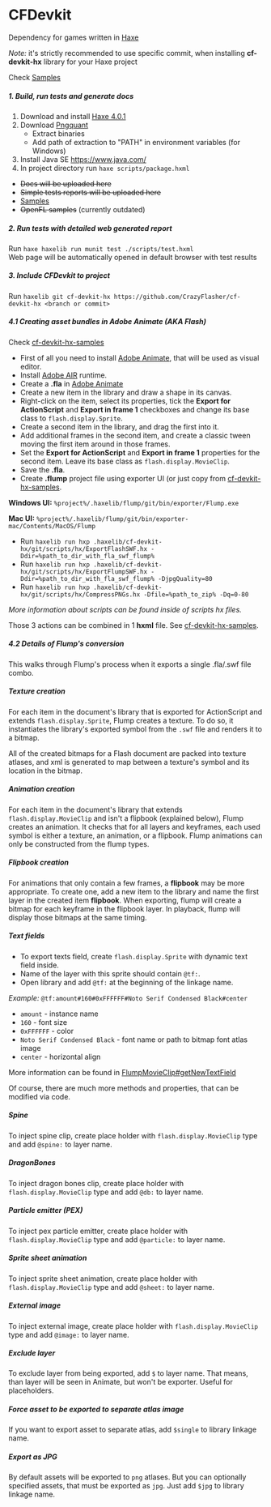 # CFDevkit

Dependency for games written in [Haxe](https://haxe.org/)

*Note:* it's strictly recommended to use specific commit, when installing **cf-devkit-hx** library for your Haxe project

Check [Samples](https://github.com/CrazyFlasher/cf-devkit-hx-samples/) 

##### 1. Build, run tests and generate docs

1. Download and install [Haxe 4.0.1](https://haxe.org/download/version/4.0.1/)
2. Download [Pngquant](https://https://pngquant.org/)
   * Extract binaries
   * Add path of extraction to "PATH" in environment variables (for Windows)
3. Install Java SE https://www.java.com/ 
4. In project directory run `haxe scripts/package.hxml`

* ~~Docs will be uploaded here~~
* ~~Simple tests reports will be uploaded here~~
* [Samples](https://github.com/CrazyFlasher/cf-devkit-hx-samples)
* ~~OpenFL samples~~ (currently outdated) 

##### 2. Run tests with detailed web generated report

Run `haxe haxelib run munit test ./scripts/test.hxml`<br/>
Web page will be automatically opened in default browser with test results

##### 3. Include CFDevkit to project

Run `haxelib git cf-devkit-hx https://github.com/CrazyFlasher/cf-devkit-hx <branch or commit>`

##### 4.1 Creating asset bundles in Adobe Animate (AKA Flash)

Check [cf-devkit-hx-samples](https://github.com/CrazyFlasher/cf-devkit-hx)

* First of all you need to install [Adobe Animate](https://www.adobe.com/products/animate.html), that will be used as visual editor.
* Install [Adobe AIR](https://get.adobe.com/air/) runtime.
* Create a **.fla** in [Adobe Animate](https://www.adobe.com/products/animate.html) 
* Create a new item in the library and draw a shape in its canvas.
* Right-click on the item, select its properties, tick the **Export for ActionScript** and **Export in frame 1** checkboxes and change
 its base class to `flash.display.Sprite`.
* Create a second item in the library, and drag the first into it.
* Add additional frames in the second item, and create a classic tween moving the first item around in those frames.
* Set the **Export for ActionScript** and **Export in frame 1** properties for the second item. Leave its base class as `flash.display.MovieClip`.
* Save the **.fla**.
* Create **.flump** project file using exporter UI (or just copy from [cf-devkit-hx-samples](https://github.com/CrazyFlasher/cf-devkit-hx-samples/tree/master/assets/bundle_1/f.flump).

**Windows UI:** `%project%/.haxelib/flump/git/bin/exporter/Flump.exe`

**Mac UI:** `%project%/.haxelib/flump/git/bin/exporter-mac/Contents/MacOS/Flump`

* Run `haxelib run hxp .haxelib/cf-devkit-hx/git/scripts/hx/ExportFlashSWF.hx -Ddir=%path_to_dir_with_fla_swf_flump%`
* Run `haxelib run hxp .haxelib/cf-devkit-hx/git/scripts/hx/ExportFlumpSWF.hx -Ddir=%path_to_dir_with_fla_swf_flump% -DjpgQuality=80`
* Run `haxelib run hxp .haxelib/cf-devkit-hx/git/scripts/hx/CompressPNGs.hx -Dfile=%path_to_zip% -Dq=0-80`

*More information about scripts can be found inside of scripts hx files.*

Those 3 actions can be combined in 1 **hxml** file. 
See [cf-devkit-hx-samples](https://github.com/CrazyFlasher/cf-devkit-hx-samples/blob/master/scripts/export-swf.hxml).

##### 4.2 Details of Flump's conversion

This walks through Flump's process when it exports a single .fla/.swf file combo.

##### Texture creation

For each item in the document's library that is exported for ActionScript and extends `flash.display.Sprite`, Flump creates a texture. To do so, it instantiates the library's exported symbol from the `.swf` file and renders it to a bitmap.

All of the created bitmaps for a Flash document are packed into texture atlases, and xml is generated to map between a texture's symbol and its location in the bitmap.

##### Animation creation

For each item in the document's library that extends `flash.display.MovieClip` and isn't a flipbook (explained below), Flump creates an animation. It checks that for all layers and keyframes, each used symbol is either a texture, an animation, or a flipbook. Flump animations can only be constructed from the flump types.

##### Flipbook creation

For animations that only contain a few frames, a **flipbook** may be more appropriate. To create one, add a new item to the library and name
 the first layer in the created item **flipbook**. When exporting, flump will create a bitmap for each keyframe in the flipbook layer. In
  playback, flump will display those bitmaps at the same timing.

##### Text fields

* To export texts field, create `flash.display.Sprite` with dynamic text field inside.
* Name of the layer with this sprite should contain `@tf:`.
* Open library and add `@tf:` at the beginning of the linkage name.

*Example:* `@tf:amount#160#0xFFFFFF#Noto Serif Condensed Black#center`

* `amount` - instance name
* `160` - font size
* `0xFFFFFF` - color
* `Noto Serif Condensed Black` - font name or path to bitmap font atlas image
* `center` - horizontal align

More information can be found in [FlumpMovieClip#getNewTextField](https://github.com/CrazyFlasher/cf-devkit-hx/blob/master/src/com/cf/devkit/bundle/impl/starling/flump/FlumpMovieClip.hx)

Of course, there are much more methods and properties, that can be modified via code.

##### Spine

To inject spine clip, create place holder with `flash.display.MovieClip` type and add `@spine:` to layer name.

##### DragonBones

To inject dragon bones clip, create place holder with `flash.display.MovieClip` type and add `@db:` to layer name.

##### Particle emitter (PEX)

To inject pex particle emitter, create place holder with `flash.display.MovieClip` type and add `@particle:` to layer name.

##### Sprite sheet animation

To inject sprite sheet animation, create place holder with `flash.display.MovieClip` type and add `@sheet:` to layer name.

##### External image

To inject external image, create place holder with `flash.display.MovieClip` type and add `@image:` to layer name.

##### Exclude layer

To exclude layer from being exported, add `$` to layer name. That means, than layer will be seen in Animate, but won't be exporter. Useful for placeholders. 

##### Force asset to be exported to separate atlas image

If you want to export asset to separate atlas, add `$single` to library linkage name.

##### Export as JPG

By default assets will be exported to `png` atlases. But you can optionally specified assets, that must be exported as `jpg`. Just add
 `$jpg` to library linkage name.